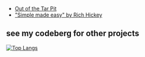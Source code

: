 - [Out of the Tar Pit](https://curtclifton.net/papers/MoseleyMarks06a.pdf)
- ["Simple made easy" by Rich Hickey](https://yewtu.be/watch?v=LKtk3HCgTa8)

see my codeberg for other projects
---

[![Top Langs](https://github-readme-stats.vercel.app/api/top-langs/?username=mjholub&count_private=true&exclude_repo=Sage-Green-GTK---XFCE&langs_count=12&hide=html,dockerfile)](https://github.com/anuraghazra/github-readme-stats)
